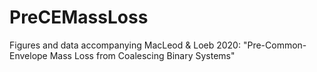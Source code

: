 # PreCEMassLoss
Figures and data accompanying MacLeod &amp; Loeb 2020: "Pre-Common-Envelope Mass Loss from Coalescing Binary Systems"
